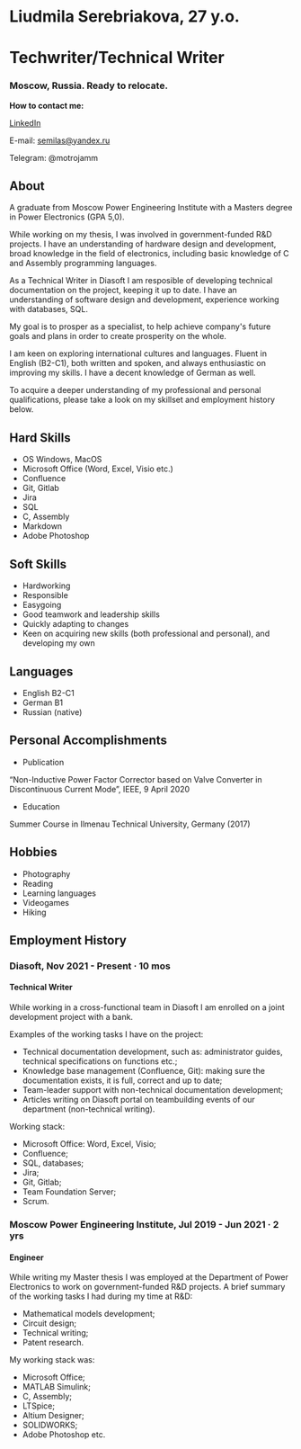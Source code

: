 
# Liudmila Serebriakova, 27 y.o.
# Techwriter/Technical Writer
### Moscow, Russia. Ready to relocate.

**How to contact me:**

[LinkedIn](https://www.linkedin.com/in/serebriakovala/)

E-mail: semilas@yandex.ru

Telegram: @motrojamm

## About

A graduate from Moscow Power Engineering Institute with a Masters degree in Power Electronics (GPA 5,0).

While working on my thesis, I was involved in government-funded R&D projects. I have an understanding of hardware design and development, broad knowledge in the field of electronics, including basic knowledge of C and Assembly programming languages.

As a Technical Writer in Diasoft I am resposible of developing technical documentation on the project, keeping it up to date. I have an understanding of software design and development, experience working with databases, SQL. 

My goal is to prosper as a specialist, to help achieve company's future goals and plans in order to create prosperity on the whole.

I am keen on exploring international cultures and languages. Fluent in English (B2-C1), both written and spoken, and always enthusiastic on improving my skills. I have a decent knowledge of German as well.

To acquire a deeper understanding of my professional and personal qualifications, please take a look on my skillset and employment history below.


## Hard Skills

- OS Windows, MacOS
- Microsoft Office (Word, Excel, Visio etc.)
- Confluence
- Git, Gitlab
- Jira
- SQL
- C, Assembly
- Markdown
- Adobe Photoshop

## Soft Skills

- Hardworking
- Responsible
- Easygoing
- Good teamwork and leadership skills
- Quickly adapting to changes
- Keen on acquiring new skills (both professional and personal), and developing my own

## Languages

- English B2-C1
- German B1
- Russian (native)

## Personal Accomplishments


- Publication

“Non-Inductive Power Factor Corrector based on Valve Converter in Discontinuous Current Mode”, IEEE, 9 April 2020

- Education

Summer Course in Ilmenau Technical University, Germany (2017)

## Hobbies
- Photography
- Reading 
- Learning languages 
- Videogames
- Hiking

## Employment History
### Diasoft, Nov 2021 - Present · 10 mos
#### Technical Writer

While working in a cross-functional team in Diasoft I am enrolled on a joint development project with a bank.

Examples of the working tasks I have on the project:

- Technical documentation development, such as: administrator guides, technical specifications on functions etc.;
- Knowledge base management (Confluence, Git): making sure the documentation exists, it is full, correct and up to date;
- Team-leader support with non-technical documentation development;
- Articles writing on Diasoft portal on teambuilding events of our department (non-technical writing).

Working stack:
- Microsoft Office: Word, Excel, Visio;
- Confluence;
- SQL, databases;
- Jira;
- Git, Gitlab;
- Team Foundation Server;
- Scrum.


### Moscow Power Engineering Institute, Jul 2019 - Jun 2021 · 2 yrs
#### Engineer

While writing my Master thesis I was employed at the Department of Power Electronics to work on government-funded R&D projects.
A brief summary of the working tasks I had during my time at R&D:

- Mathematical models development;
- Circuit design;
- Technical writing;
- Patent research.

My working stack was: 

- Microsoft Office;
- MATLAB Simulink;
- C, Assembly;
- LTSpice;
- Altium Designer;
- SOLIDWORKS;
- Adobe Photoshop etc.

